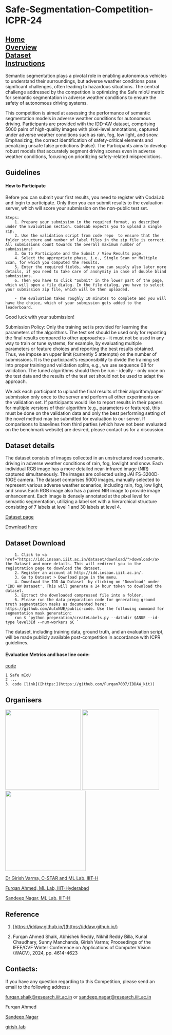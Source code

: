 
# Safe-Segmentation-Competition-ICPR-24

## <a  href="https://girish-lab.github.io//">Home</a> <br> <a  href="https://girish-lab.github.io/Safe-Segmentation-Competition-ICPR-24/">Overview</a> <br> <a href="https://iddaw.github.io/">Dataset</a> <br> <a href="https://girish-lab.github.io/Safe-Segmentation-Competition-ICPR-24/">Instructions </a> 

Semantic segmentation plays a pivotal role in enabling autonomous vehicles to understand their surroundings, but adverse weather conditions pose significant challenges, often leading to hazardous situations. The central challenge addressed by the competition is optimizing the Safe mIoU metric for semantic segmentation in adverse weather conditions to ensure the safety of autonomous driving systems.

This competition is aimed at assessing the performance of semantic segmentation models in adverse weather conditions for autonomous driving. Participants are provided with the IDD-AW dataset, comprising 5000 pairs of high-quality images with pixel-level annotations, captured under adverse weather conditions such as rain, fog, low light, and snow. Emphasizing, the correct identification of safety-critical elements and penalizing unsafe false predictions (False). The Participants aims to develop robust models that accurately segment driving scenes even in adverse weather conditions, focusing on prioritizing safety-related mispredictions.

    





## Guidelines 

#### How to Participate 

Before you can submit your first results, you need to register with CodaLab and login to participate. Only then you can submit results to the evaluation server, which will score your submission on the non-public test set. 

    Steps:
        1. Prepare your submission in the required format, as described under the Evaluation section. CodeLab expects you to upload a single zip.
        2. Use the validation script from code repo  to ensure that the folder structure and number of label files in the zip file is correct. All submissions count towards the overall maximum number of submissions!
        3. Go to Participate and the Submit / View Results page.
        4. Select the appropriate phase, i.e., Single Scan or Multiple Scan, for which you computed the results.
        5. Enter the required fields, where you can supply also later more details, if you need to take care of anonymity in case of double blind submissions.
        6. Then you have to click "Submit" in the lower part of the page, which will open a file dialog. In the file dialog, you have to select your submission zip file, which will be then uploaded.
        
        - The evaluation takes roughly 10 minutes to complete and you will have the choice, which of your submission gets added to the leaderboard.

Good luck with your submission!

Submission Policy: Only the training set is provided for learning the parameters of the algorithms. The test set should be used only for reporting the final results compared to other approaches - it must not be used in any way to train or tune systems, for example, by evaluating multiple parameters or feature choices and reporting the best results obtained. Thus, we impose an upper limit (currently 5 attempts) on the number of submissions. It is the participant's responsibility to divide the training set into proper training and validation splits, e.g., we use sequence 08 for validation. The tuned algorithms should then be run - ideally - only once on the test data and the results of the test set should not be used to adapt the approach. 

We ask each participant to upload the final results of their algorithm/paper submission only once to the server and perform all other experiments on the validation set. If participants would like to report results in their papers for multiple versions of their algorithm (e.g., parameters or features), this must be done on the validation data and only the best performing setting of the novel method may be submitted for evaluation to our server. If comparisons to baselines from third parties (which have not been evaluated on the benchmark website) are desired, please contact us for a discussion. 



## Dataset details

The dataset consists of images collected in an unstructured road scenario, driving in adverse weather conditions of rain, fog, lowlight and snow. Each individual RGB image has a more detailed near-infrared image (NIR) captured simultaneously. The images are collected using JAI FS-3200D-10GE camera.
The dataset comprises 5000 images, manually selected to represent various adverse weather scenarios, including rain, fog, low light, and snow. Each RGB image also has a paired NIR image to provide image enhancement. Each image is densely annotated at the pixel level for semantic segmentation, utilizing a label set with a hierarchical structure consisting of 7 labels at level 1 and 30 labels at level 4.


<a align="center" href="https://iddaw.github.io/"> Dataset page</a>

<a align="center" href="https://idd.insaan.iiit.ac.in/dataset/download/">Download here</a>

## Dataset Download  

        1. Click to <a href="https://idd.insaan.iiit.ac.in/dataset/download/">download</a> the Dataset and more details. This will redirect you to the registration page to download the dataset.
        2. Register an account at http://idd.insaan.iiit.ac.in/.
        3. Go to Dataset > Download page in the menu.
        4. Download the IDD-AW Dataset  by clicking on 'Download' under 'IDD AW Dataset'. This will generate a 24 hour token to download the dataset.
        5. Extract the downloaded compressed file into a folder.
        6. Please run the data preparation code for generating ground truth segmentation masks as documented here: https://github.com/AutoNUE/public-code. Use the following command for segmentation mask generation:
        run $ `python preperation/createLabels.py --datadir $ANUE --id-type level3Id --num-workers $C `


The dataset, including training data, ground truth, and an evaluation script, will be made publicly available post-competition in accordance with ICPR guidelines.

#### Evaluation Metrics and base line code: 

[code](https://github.com/Furqan7007/IDDAW_kit)

    1 Safe mIoU
    2 ...
    3. code [link]([https:](https://github.com/Furqan7007/IDDAW_kit))




## Organisers 

<img src="https://www.iiit.ac.in/files/iiit/GirishVerma.jpg" width="235" height="250"> <img src="https://girish-lab.github.io/group/furqanshaik/pic.jpg" width="240" height="250"> <img src="https://girish-lab.github.io/group/sandeepnagar/pic.jpg" width="250" height="250">


<a href="https://girishvarma.in/"> Dr Girish Varma, C-STAR and ML Lab, IIIT-H</a>              

<a href="https://scholar.google.com/citations?user=rzHNVVgAAAAJ&hl=en&oi=ao"> Furqan Ahmed, ML Lab, IIIT-Hyderabad </a>  

<a href="https://researchweb.iiit.ac.in/~sandeep.nagar/"> Sandeep Nagar, ML Lab, IIIT-H </a>



## Reference 

1. [https://iddaw.github.io/](https://iddaw.github.io/)

2. Furqan Ahmed Shaik, Abhishek Reddy, Nikhil Reddy Billa, Kunal Chaudhary, Sunny Manchanda, Girish Varma; Proceedings of the IEEE/CVF Winter Conference on Applications of Computer Vision (WACV), 2024, pp. 4614-4623
    

## Contacts:

If you have any question regarding to this Competition, please send an email to the following address:

furqan.shaik@research.iiit.ac.in or sandeep.nagar@research.iiit.ac.in

Furqan Ahmed

[Sandeep Nagar](https://twitter.com/NaagarRN)

[girish-lab](https://girishvarma.in/)

